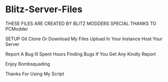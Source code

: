 # Blitz-Server-Files
THESE FILES ARE CREATED BY BLITZ MODDERS
SPECIAL THANKS TO PCModder

SETUP
Git Clone Or Download My Files
Upload In Your Instance
Host Your Server

Report A Bug
Ill Spent Hours Finding Bugs If You Get Any Kindly Report

Enjoy Bombsquading

Thanks For Using My Script
